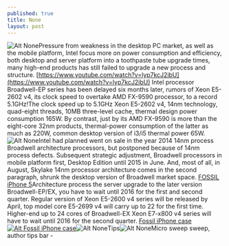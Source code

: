 ```yaml
---
published: true
title: None
layout: post
---
```

![Alt None](https://c2.staticflickr.com/6/5336/30242041330_05267959c1_b.jpg)Pressure from weakness in the desktop PC market, as well as the mobile platform, Intel focus more on power consumption and efficiency, both desktop and server platform into a toothpaste tube upgrade times, many high-end products has still failed to upgrade a new process and structure. [https://www.youtube.com/watch?v=lyp7kcJ2ibU](https://www.youtube.com/watch?v=lyp7kcJ2ibU) Intel processor Broadwell-EP series has been delayed six months later, rumors of Xeon E5-2602 v4, its clock speed to overtake AMD FX-9590 processor, to a record 5.1GHz!The clock speed up to 5.1GHz Xeon E5-2602 v4, 14nm technology, quad-eight threads, 10MB three-level cache, thermal design power consumption 165W. By contrast, just by its AMD FX-9590 is more than the eight-core 32nm products, thermal-power consumption of the latter as much as 220W, common desktop version of i3/i5 thermal power 65W.![Alt None](https://c2.staticflickr.com/6/5829/30423764892_c7333c5250_b.jpg)Intel had planned went on sale in the year 2014 14nm process Broadwell architecture processors, but postponed because of 14nm process defects. Subsequent strategic adjustment, Broadwell processors in mobile platform first, Desktop Edition until 2015 in June. And, most of all, in August, Skylake 14nm processor architecture comes in the second paragraph, shrunk the desktop version of Broadwell market space. [FOSSIL iPhone 5](https://pirmotion.wordpress.com/2016/08/11/artificial-intelligence-in-the-field-of-deep-learning-of-past-and-present/)Architecture process the server upgrade to the later version Broadwell-EP/EX, you have to wait until 2016 for the first and second quarter. Regular version of Xeon E5-2600 v4 series will be released by April, top model core E5-2699 v4 will carry up to 22 for the first time. Higher-end up to 24 cores of Broadwell-EX Xeon E7-x800 v4 series will have to wait until 2016 for the second quarter. [Fossil iPhone case](http://www.nodcase.com/fossil-iphone-5-5s-case-stripes-p-3800.html)[![Alt Fossil iPhone case](http://www.nodcase.com/images/large/iphone5/fossil_case_ip5901_lrg.jpg)](http://www.nodcase.com/fossil-iphone-5-5s-case-stripes-p-3800.html)![Alt None](https://c2.staticflickr.com/6/5782/30453009671_c746d76391_z.jpg)Tips![Alt None](https://c2.staticflickr.com/6/5632/29909844134_f6034f89f2.jpg)Micro sweep sweep, author tips bar -